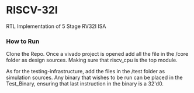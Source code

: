 # RISCV-32I
RTL Implementation of 5 Stage RV32I ISA
### How to Run
Clone the Repo. Once a vivado project is opened add all the file in the /core folder as design sources. Making sure that riscv_cpu is the top module.

As for the testing-infrastructure, add the files in the /test folder as simulation sources. Any binary that wishes to be run can be placed in the Test_Binary, ensuring that last instruction in the binary is a 32'd0.